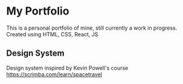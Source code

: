 # My Portfolio
This is a personal portfolio of mine, still currently a work in progress. Created using HTML, CSS, React, JS

## Design System
Design system inspired by Kevin Powell's course https://scrimba.com/learn/spacetravel
